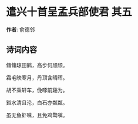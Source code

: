 # 遣兴十首呈孟兵部使君  其五

**作者**: 俞德邻

## 诗词内容

翛翛琼田鹤，高步何颀颀。

霜毛映寒月，丹顶含晴晖。

胡不乘轩车，俛啄前谿为。

谿水清且沦，白石亦粼粼。

虽无鱼虾味，且免鸡鹜嗔。

